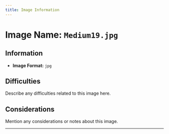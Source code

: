 ```yaml
---
title: Image Information
---
```


# Image Name: `Medium19.jpg`

## Information

- **Image Format:** `jpg`

## Difficulties

Describe any difficulties related to this image here.

## Considerations

Mention any considerations or notes about this image.

---
